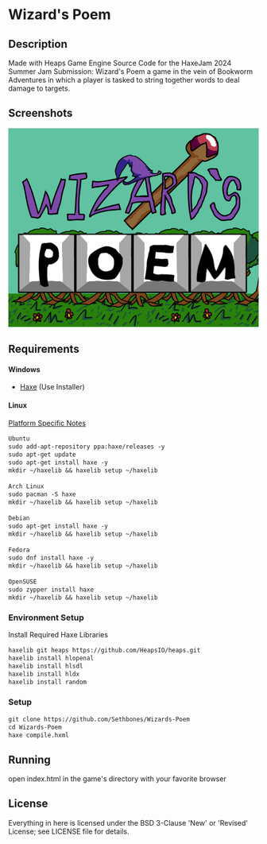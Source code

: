 Wizard's Poem
=====

## Description
Made with Heaps Game Engine
Source Code for the HaxeJam 2024 Summer Jam Submission: Wizard's Poem
a game in the vein of Bookworm Adventures
in which a player is tasked to string together words to deal damage to targets.

## Screenshots
![Wizard's Poem Logo](https://raw.githubusercontent.com/Sethbones/Wizards-Poem/master/res/ast/itch%20card%20final.png)
## Requirements
#### Windows
* [Haxe](https://haxe.org/download/) (Use Installer)
#### Linux
 [Platform Specific Notes](https://haxe.org/download/linux/)
```
Ubuntu
sudo add-apt-repository ppa:haxe/releases -y
sudo apt-get update
sudo apt-get install haxe -y
mkdir ~/haxelib && haxelib setup ~/haxelib

Arch Linux
sudo pacman -S haxe
mkdir ~/haxelib && haxelib setup ~/haxelib

Debian
sudo apt-get install haxe -y
mkdir ~/haxelib && haxelib setup ~/haxelib

Fedora
sudo dnf install haxe -y
mkdir ~/haxelib && haxelib setup ~/haxelib

OpenSUSE
sudo zypper install haxe
mkdir ~/haxelib && haxelib setup ~/haxelib
```
### Environment Setup
Install Required Haxe Libraries
```
haxelib git heaps https://github.com/HeapsIO/heaps.git
haxelib install hlopenal
haxelib install hlsdl
haxelib install hldx
haxelib install random
```
### Setup
```
git clone https://github.com/Sethbones/Wizards-Poem
cd Wizards-Poem
haxe compile.hxml
```

## Running
open index.html in the game's directory with your favorite browser

## License
Everything in here is licensed under the BSD 3-Clause 'New' or 'Revised' License; see LICENSE file for details.
